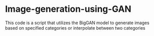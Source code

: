 # Image-generation-using-GAN
This code is a script that utilizes the BigGAN model to generate images based on specified categories or interpolate between two categories
